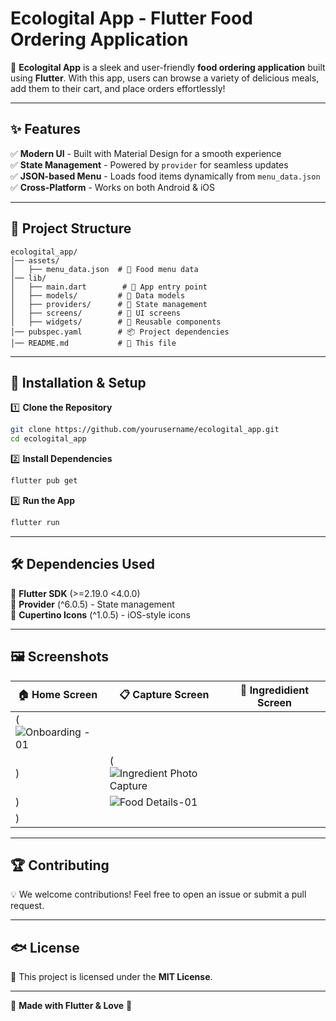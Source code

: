 # Ecologital App - Flutter Food Ordering Application

🚀 **Ecologital App** is a sleek and user-friendly **food ordering application** built using **Flutter**. With this app, users can browse a variety of delicious meals, add them to their cart, and place orders effortlessly!  

---

## ✨ Features

✅ **Modern UI** - Built with Material Design for a smooth experience  
✅ **State Management** - Powered by `provider` for seamless updates  
✅ **JSON-based Menu** - Loads food items dynamically from `menu_data.json`  
✅ **Cross-Platform** - Works on both Android & iOS  

---

## 👤 Project Structure

```
ecologital_app/
│── assets/
│   ├── menu_data.json  # 🍕 Food menu data
│── lib/
│   ├── main.dart        # 🚀 App entry point
│   ├── models/         # 📄 Data models
│   ├── providers/      # 🔄 State management
│   ├── screens/        # 📱 UI screens
│   ├── widgets/        # 🧩 Reusable components
│── pubspec.yaml        # 📦 Project dependencies
│── README.md           # 📖 This file
```

---

## 🔧 Installation & Setup

1️⃣ **Clone the Repository**
```sh
git clone https://github.com/yourusername/ecologital_app.git
cd ecologital_app
```

2️⃣ **Install Dependencies**
```sh
flutter pub get
```

3️⃣ **Run the App**
```sh
flutter run
```

---

## 🛠 Dependencies Used

📌 **Flutter SDK** (>=2.19.0 <4.0.0)  
📌 **Provider** (^6.0.5) - State management  
📌 **Cupertino Icons** (^1.0.5) - iOS-style icons  

---

## 🖼️ Screenshots

| 🏠 Home Screen | 📋 Capture Screen | 🛂 Ingredidient Screen |
|---------------|--------------|--------------|
| (![Onboarding - 01](https://github.com/user-attachments/assets/7cb52a9f-2107-4ab5-ab24-afc53df92847)
   ) | (![Ingredient Photo Capture](https://github.com/user-attachments/assets/9c910ff0-ae77-4d4b-99f5-25f02b364db7)
    ) |![Food Details-01](https://github.com/user-attachments/assets/b3a4c5ee-43a9-40fb-847d-303576fe59c6)
 ) |

---

## 🏆 Contributing

💡 We welcome contributions! Feel free to open an issue or submit a pull request.  

---

## 🐟 License

📝 This project is licensed under the **MIT License**.  

---

💙 **Made with Flutter & Love** 🚀
